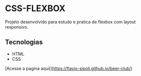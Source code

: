 # CSS-FLEXBOX

Projeto desenvolvido para estudo e pratica de flexbox com layout responsivo.


## Tecnologias
 - HTML
 - CSS 

[Acesse a pagina aqui[(https://flavio-sipoli.github.io/beer-club/)



